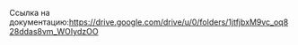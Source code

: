 Ссылка на документацию:https://drive.google.com/drive/u/0/folders/1jtfjbxM9vc_oq828ddas8vm_WOIydzOO
